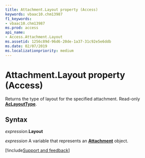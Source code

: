 ```yaml
---
title: Attachment.Layout property (Access)
keywords: vbaac10.chm13987
f1_keywords:
- vbaac10.chm13987
ms.prod: access
api_name:
- Access.Attachment.Layout
ms.assetid: 1256c89d-96d6-20de-1a37-31c92e5e6ddb
ms.date: 02/07/2019
ms.localizationpriority: medium
---
```



# Attachment.Layout property (Access)

Returns the type of layout for the specified attachment. Read-only **[AcLayoutType](Access.AcLayoutType.md)**.


## Syntax

_expression_.**Layout**

_expression_ A variable that represents an **[Attachment](Access.Attachment.md)** object.




[!include[Support and feedback](~/includes/feedback-boilerplate.md)]